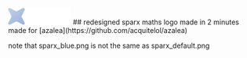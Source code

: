 <img src="https://github.com/moreblahajcoding/badlymadesparxmathslogos/blob/main/sparx_blue.png?raw=true" alt="image" width="128" height="auto">
## redesigned sparx maths logo
made in 2 minutes
made for [azalea](https://github.com/acquitelol/azalea)

note that sparx_blue.png is not the same as sparx_default.png
